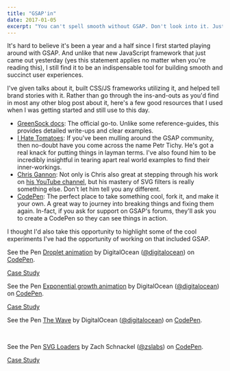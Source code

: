 ```yaml
---
title: "GSAP'in"
date: 2017-01-05
excerpt: "You can't spell smooth without GSAP. Don't look into it. Just trust me."
---
```


It's hard to believe it's been a year and a half since I first started playing around with GSAP. And unlike that new JavaScript framework that just came out yesterday (yes this statement applies no matter when you're reading this), I still find it to be an indispensable tool for building smooth and succinct user experiences.

I've given talks about it, built CSS/JS frameworks utilizing it, and helped tell brand stories with it. Rather than go through the ins-and-outs as you'd find in most any other blog post about it, here's a few good resources that I used when I was getting started and still use to this day.

* [GreenSock docs](https://greensock.com/docs/#/): The official go-to. Unlike some reference-guides, this provides detailed write-ups and clear examples.
* [I Hate Tomatoes](https://ihatetomatoes.net/greensock-cheat-sheet/): If you've been mulling around the GSAP community, then no-doubt have you come across the name Petr Tichy. He's got a real knack for putting things in layman terms. I've also found him to be incredibly insightful in tearing apart real world examples to find their inner-workings.
* [Chris Gannon](https://gannon.tv): Not only is Chris also great at stepping through his work on [his YouTube channel](https://www.youtube.com/user/framespark), but his mastery of SVG filters is really something else. Don't let him tell you any different.
* [CodePen](http://codepen.io/search/pens?q=GSAP&limit=all&type=type-pens): The perfect place to take something cool, fork it, and make it your own. A great way to journey into breaking things and fixing them again. In-fact, if you ask for support on GSAP's forums, they'll ask you to create a CodePen so they can see things in action.

I thought I'd also take this opportunity to highlight some of the cool experiments I've had the opportunity of working on that included GSAP.

<p data-height="600" data-theme-id="23494" data-slug-hash="oLzJmR" data-default-tab="result" data-user="digitalocean" data-embed-version="2" data-pen-title="Droplet animation" data-preview="true" class="codepen">See the Pen <a href="http://codepen.io/team/digitalocean/pen/oLzJmR/">Droplet animation</a> by DigitalOcean (<a href="http://codepen.io/digitalocean">@digitalocean</a>) on <a href="http://codepen.io">CodePen</a>.</p>

<div class="u-textCenter u-mt--regular u-mb--xlarge">
  <a href="{{rootPath}}articles/round-n-round/" class="button button--primary">Case Study</a>
</div>

<p data-height="400" data-theme-id="23494" data-slug-hash="BzWapm" data-default-tab="result" data-user="digitalocean" data-embed-version="2" data-pen-title="Exponential growth animation" data-preview="true" class="codepen">See the Pen <a href="http://codepen.io/team/digitalocean/pen/BzWapm/">Exponential growth animation</a> by DigitalOcean (<a href="http://codepen.io/digitalocean">@digitalocean</a>) on <a href="http://codepen.io">CodePen</a>.</p>

<div class="u-textCenter u-mt--regular u-mb--xlarge">
  <a href="{{rootPath}}articles/onward-and-upward/" class="button button--primary">Case Study</a>
</div>

<p data-height="700" data-theme-id="23494" data-slug-hash="Wxmpjb" data-default-tab="result" data-user="digitalocean" data-embed-version="2" data-pen-title="The Wave" data-preview="true" class="codepen">See the Pen <a href="http://codepen.io/team/digitalocean/pen/Wxmpjb/">The Wave</a> by DigitalOcean (<a href="http://codepen.io/digitalocean">@digitalocean</a>) on <a href="http://codepen.io">CodePen</a>.</p>

<br>

<p data-height="650" data-theme-id="23494" data-slug-hash="YwygoQ" data-default-tab="result" data-user="zslabs" data-embed-version="2" data-pen-title="SVG Loaders" data-preview="true" class="codepen">See the Pen <a href="http://codepen.io/zslabs/pen/YwygoQ/">SVG Loaders</a> by Zach Schnackel (<a href="http://codepen.io/zslabs">@zslabs</a>) on <a href="http://codepen.io">CodePen</a>.</p>

<div class="u-textCenter u-mt--regular u-mb--xlarge">
  <a href="{{rootPath}}articles/i-❤️-loaders/" class="button button--primary">Case Study</a>
</div>

<script async src="https://production-assets.codepen.io/assets/embed/ei.js"></script>

